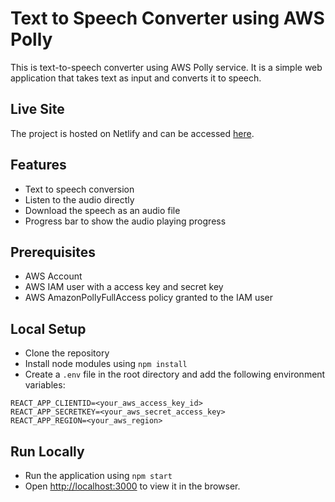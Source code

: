 # Text to Speech Converter using AWS Polly

This is text-to-speech converter using AWS Polly service. It is a simple web application that takes text as input and converts it to speech.

## Live Site

The project is hosted on Netlify and can be accessed [here](https://mohitur-text-to-speech.netlify.app/).

## Features

- Text to speech conversion
- Listen to the audio directly
- Download the speech as an audio file
- Progress bar to show the audio playing progress

## Prerequisites

- AWS Account
- AWS IAM user with a access key and secret key
- AWS AmazonPollyFullAccess policy granted to the IAM user

## Local Setup

- Clone the repository
- Install node modules using `npm install`
- Create a `.env` file in the root directory and add the following environment variables:

```
REACT_APP_CLIENTID=<your_aws_access_key_id>
REACT_APP_SECRETKEY=<your_aws_secret_access_key>
REACT_APP_REGION=<your_aws_region>
```

## Run Locally

- Run the application using `npm start`
- Open [http://localhost:3000](http://localhost:3000) to view it in the browser.